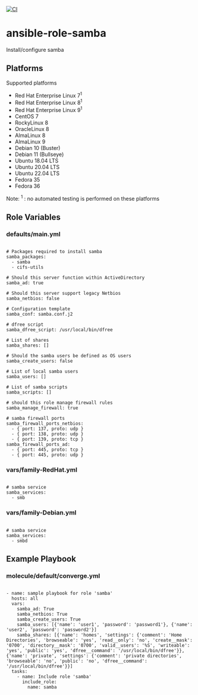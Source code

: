 [![CI](https://github.com/de-it-krachten/ansible-role-samba/workflows/CI/badge.svg?event=push)](https://github.com/de-it-krachten/ansible-role-samba/actions?query=workflow%3ACI)


# ansible-role-samba

Install/configure samba


## Platforms

Supported platforms

- Red Hat Enterprise Linux 7<sup>1</sup>
- Red Hat Enterprise Linux 8<sup>1</sup>
- Red Hat Enterprise Linux 9<sup>1</sup>
- CentOS 7
- RockyLinux 8
- OracleLinux 8
- AlmaLinux 8
- AlmaLinux 9
- Debian 10 (Buster)
- Debian 11 (Bullseye)
- Ubuntu 18.04 LTS
- Ubuntu 20.04 LTS
- Ubuntu 22.04 LTS
- Fedora 35
- Fedora 36

Note:
<sup>1</sup> : no automated testing is performed on these platforms

## Role Variables
### defaults/main.yml
<pre><code>
# Packages required to install samba
samba_packages:
  - samba
  - cifs-utils

# Should this server function within ActiveDirectory
samba_ad: true

# Should this server support legacy Netbios
samba_netbios: false

# Configuration template
samba_conf: samba.conf.j2

# dfree script
samba_dfree_script: /usr/local/bin/dfree

# List of shares
samba_shares: []

# Should the samba users be defined as OS users
samba_create_users: false

# List of local samba users
samba_users: []

# List of samba scripts
samba_scripts: []

# should this role manage firewall rules
samba_manage_firewall: true

# samba firewall ports
samba_firewall_ports_netbios:
  - { port: 137, proto: udp }
  - { port: 138, proto: udp }
  - { port: 139, proto: tcp }
samba_firewall_ports_ad:
  - { port: 445, proto: tcp }
  - { port: 445, proto: udp }
</pre></code>

### vars/family-RedHat.yml
<pre><code>
# samba service
samba_services:
  - smb
</pre></code>

### vars/family-Debian.yml
<pre><code>
# samba service
samba_services:
  - smbd
</pre></code>



## Example Playbook
### molecule/default/converge.yml
<pre><code>
- name: sample playbook for role 'samba'
  hosts: all
  vars:
    samba_ad: True
    samba_netbios: True
    samba_create_users: True
    samba_users: [{'name': 'user1', 'password': 'password1'}, {'name': 'user2', 'password': 'password2'}]
    samba_shares: [{'name': 'homes', 'settings': {'comment': 'Home Directories', 'browseable': 'yes', 'read__only': 'no', 'create__mask': '0700', 'directory__mask': '0700', 'valid__users': '%S', 'writeable': 'yes', 'public': 'yes', 'dfree__command': '/usr/local/bin/dfree'}}, {'name': 'private', 'settings': {'comment': 'private directories', 'browseable': 'no', 'public': 'no', 'dfree__command': '/usr/local/bin/dfree'}}]
  tasks:
    - name: Include role 'samba'
      include_role:
        name: samba
</pre></code>
